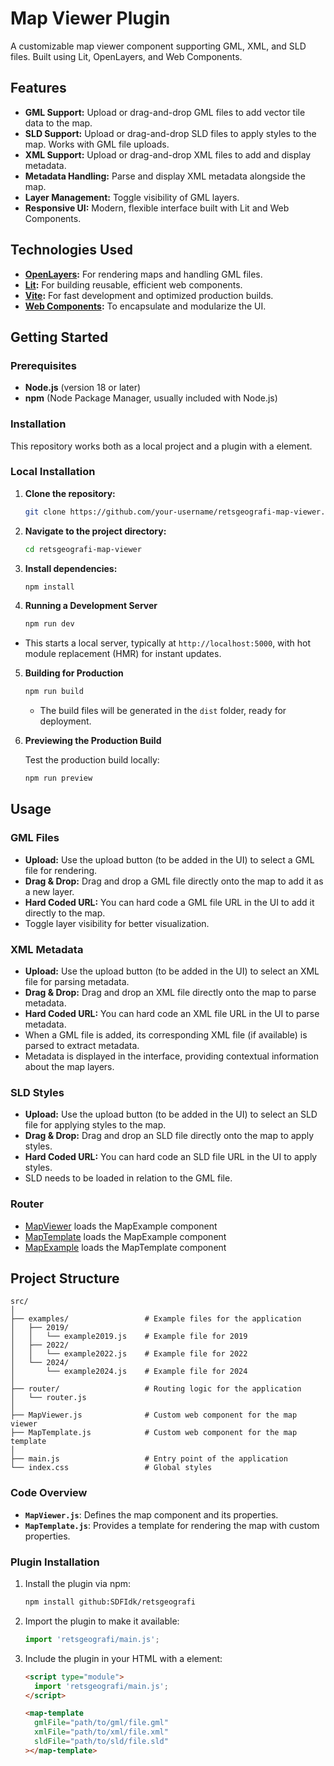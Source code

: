 # Map Viewer Plugin

A customizable map viewer component supporting GML, XML, and SLD files. Built using Lit, OpenLayers, and Web Components.

## Features

- **GML Support:** Upload or drag-and-drop GML files to add vector tile data to the map.
- **SLD Support:** Upload or drag-and-drop SLD files to apply styles to the map. Works with GML file uploads.
- **XML Support:** Upload or drag-and-drop XML files to add and display metadata.
- **Metadata Handling:** Parse and display XML metadata alongside the map.
- **Layer Management:** Toggle visibility of GML layers.
- **Responsive UI:** Modern, flexible interface built with Lit and Web Components.

## Technologies Used

- **[OpenLayers](https://openlayers.org/):** For rendering maps and handling GML files.
- **[Lit](https://lit.dev/):** For building reusable, efficient web components.
- **[Vite](https://vitejs.dev/):** For fast development and optimized production builds.
- **[Web Components](https://developer.mozilla.org/en-US/docs/Web/Web_Components):** To encapsulate and modularize the UI.

## Getting Started

### Prerequisites

- **Node.js** (version 18 or later)
- **npm** (Node Package Manager, usually included with Node.js)

### Installation

This repository works both as a local project and a plugin with a <map-template> element.

### Local Installation
1. **Clone the repository:**
    ```bash
    git clone https://github.com/your-username/retsgeografi-map-viewer.git
    ```
2. **Navigate to the project directory:**
    ```bash
    cd retsgeografi-map-viewer
    ```
3. **Install dependencies:**
    ```bash
    npm install
    ```
4. **Running a Development Server**
   ```bash
   npm run dev
   ```
- This starts a local server, typically at `http://localhost:5000`, with hot module replacement (HMR) for instant updates.

5. **Building for Production**

   ```bash
   npm run build
   ```
   - The build files will be generated in the `dist` folder, ready for deployment.


6. **Previewing the Production Build**

   Test the production build locally:
   ```bash
   npm run preview
   ```

## Usage

### GML Files

- **Upload:** Use the upload button (to be added in the UI) to select a GML file for rendering.
- **Drag & Drop:** Drag and drop a GML file directly onto the map to add it as a new layer.
- **Hard Coded URL:** You can hard code a GML file URL in the UI to add it directly to the map.
- Toggle layer visibility for better visualization.

### XML Metadata

- **Upload:** Use the upload button (to be added in the UI) to select an XML file for parsing metadata.
- **Drag & Drop:** Drag and drop an XML file directly onto the map to parse metadata.
- **Hard Coded URL:** You can hard code an XML file URL in the UI to parse metadata.
- When a GML file is added, its corresponding XML file (if available) is parsed to extract metadata.
- Metadata is displayed in the interface, providing contextual information about the map layers.

### SLD Styles

- **Upload:** Use the upload button (to be added in the UI) to select an SLD file for applying styles to the map.
- **Drag & Drop:** Drag and drop an SLD file directly onto the map to apply styles.
- **Hard Coded URL:** You can hard code an SLD file URL in the UI to apply styles.
- SLD needs to be loaded in relation to the GML file.

### Router

- [MapViewer](localhost:5000/#map) loads the MapExample component
- [MapTemplate](localhost:5000/#map-template) loads the MapExample component
- [MapExample](localhost:5000/#map-example) loads the MapTemplate component

## Project Structure

```plaintext
src/
│
├── examples/                 # Example files for the application
│   ├── 2019/
│   │   └── example2019.js    # Example file for 2019
│   ├── 2022/
│   │   └── example2022.js    # Example file for 2022
│   └── 2024/
│       └── example2024.js    # Example file for 2024
│
├── router/                   # Routing logic for the application
│   └── router.js
│
├── MapViewer.js              # Custom web component for the map viewer
├── MapTemplate.js            # Custom web component for the map template
│
├── main.js                   # Entry point of the application
└── index.css                 # Global styles
```

### Code Overview

- **`MapViewer.js`**: Defines the map component and its properties.
- **`MapTemplate.js`**: Provides a template for rendering the map with custom properties.

### Plugin Installation

1. Install the plugin via npm:
    ```bash
    npm install github:SDFIdk/retsgeografi
    ```

2. Import the plugin to make it available:
    ```javascript
    import 'retsgeografi/main.js';
    ```

3. Include the plugin in your HTML with a <map-template> element:
   
    ```html
    <script type="module">
      import 'retsgeografi/main.js';
    </script>

    <map-template
      gmlFile="path/to/gml/file.gml"
      xmlFile="path/to/xml/file.xml"
      sldFile="path/to/sld/file.sld"
    ></map-template>
